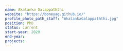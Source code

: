 ```yaml
---
name: Akalanka Galappaththi
website: "https://boneyag.github.io/"
profile_photo_path_staff: "AkalankaGalappaththi.jpg"
position: PhD
status: current
start-year: 2020
end-year: 
projects: 
---
```

